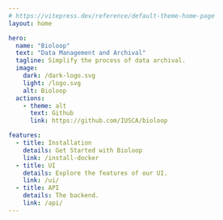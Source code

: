 ```yaml
---
# https://vitepress.dev/reference/default-theme-home-page
layout: home

hero:
  name: "Bioloop"
  text: "Data Management and Archival"
  tagline: Simplify the process of data archival.
  image:
    dark: /dark-logo.svg
    light: /logo.svg
    alt: Bioloop
  actions:
    - theme: alt
      text: Github
      link: https://github.com/IUSCA/bioloop

features:
  - title: Installation
    details: Get Started with Bioloop
    link: /install-docker
  - title: UI
    details: Explore the features of our UI.
    link: /ui/
  - title: API
    details: The backend.
    link: /api/
---
```





